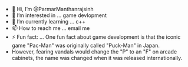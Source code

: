- 👋 Hi, I’m @ParmarManthanrajsinh
- 👀 I’m interested in ... game devlopment
- 🌱 I’m currently learning ... c++
- 📫 How to reach me ... email me
- ⚡ Fun fact: ... One fun fact about game development is that the iconic game "Pac-Man" was originally called "Puck-Man" in Japan.
- However, fearing vandals would change the "P" to an "F" on arcade cabinets, the name was changed when it was released internationally.
